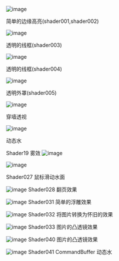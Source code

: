 ﻿
![image](https://github.com/wenluzhizhi/unity_shader/blob/master/imgs/outline.jpg)

简单的边缘高亮(shader001,shader002)


![image](https://github.com/wenluzhizhi/unity_shader/blob/master/imgs/QQ截图20170816154005.jpg)

透明的线框(shader003)


![image](https://github.com/wenluzhizhi/unity_shader/blob/master/imgs/dissolve.jpg)

透明的线框(shader004)

![image](https://github.com/wenluzhizhi/unity_shader/blob/master/imgs/Shader005_1.gif)

透明外罩(shader005)



![image](https://github.com/wenluzhizhi/unity_shader/blob/master/imgs/shader006_1.png)

穿墙透视


![image](https://github.com/wenluzhizhi/unity_shader/blob/master/imgs/shader007_water_1.png)

动态水


Shader19 雾效
![image](https://github.com/wenluzhizhi/unity_shader/blob/master/imgs/fog_1.png)



![image](https://github.com/wenluzhizhi/unity_shader/blob/master/imgs/Shader027.gif)

Shader027 鼠标滑动水面



![image](https://github.com/wenluzhizhi/unity_shader/blob/master/imgs/Shader028.gif)
Shader028 翻页效果


![image](https://github.com/wenluzhizhi/unity_shader/blob/master/imgs/Shader031_relief_1_1.png)
Shader031 简单的浮雕效果

![image](https://github.com/wenluzhizhi/unity_shader/blob/master/imgs/Shader032_Reminscence_1.png)
Shader032 将图片转换为怀旧的效果

![image](https://github.com/wenluzhizhi/unity_shader/blob/master/imgs/Shader033_ConvexLens_1.png)
Shader033 图片的凸透镜效果

![image](https://github.com/wenluzhizhi/unity_shader/blob/master/imgs/Shader40_RainDrop.png)
Shader040 图片的凸透镜效果


![image](https://github.com/wenluzhizhi/unity_shader/blob/master/Shader041_DynamicWater_CommandBuffer/Shader041.png)
Shader041 CommandBuffer 动态水
